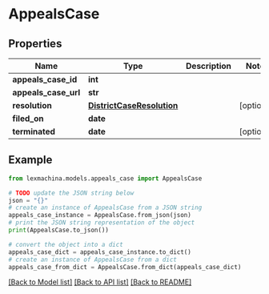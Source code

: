 # AppealsCase


## Properties

Name | Type | Description | Notes
------------ | ------------- | ------------- | -------------
**appeals_case_id** | **int** |  | 
**appeals_case_url** | **str** |  | 
**resolution** | [**DistrictCaseResolution**](DistrictCaseResolution.md) |  | [optional] 
**filed_on** | **date** |  | 
**terminated** | **date** |  | [optional] 

## Example

```python
from lexmachina.models.appeals_case import AppealsCase

# TODO update the JSON string below
json = "{}"
# create an instance of AppealsCase from a JSON string
appeals_case_instance = AppealsCase.from_json(json)
# print the JSON string representation of the object
print(AppealsCase.to_json())

# convert the object into a dict
appeals_case_dict = appeals_case_instance.to_dict()
# create an instance of AppealsCase from a dict
appeals_case_from_dict = AppealsCase.from_dict(appeals_case_dict)
```
[[Back to Model list]](../README.md#documentation-for-models) [[Back to API list]](../README.md#documentation-for-api-endpoints) [[Back to README]](../README.md)


